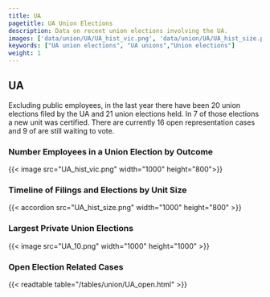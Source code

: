 ```yaml
---
title: UA
pagetitle: UA Union Elections
description: Data on recent union elections involving the UA.
images: ['data/union/UA/UA_hist_vic.png', 'data/union/UA/UA_hist_size.png', 'data/union/UA/UA_10.png']
keywords: ["UA union elections", "UA unions","Union elections"]
weight: 1
---
```

##  UA

Excluding public employees, in the last year there have been 20 union elections filed by the UA and 21 union elections held. In 7 of those elections a new unit was certified. There are currently 16 open representation cases and 9 of are still waiting to vote.

### Number Employees in a Union Election by Outcome
{{< image src="UA_hist_vic.png" width="1000" height="800">}}

### Timeline of Filings and Elections by Unit Size
{{< accordion src="UA_hist_size.png" width="1000" height="800" >}}

### Largest Private Union Elections
{{< image src="UA_10.png" width="1000" height="1000"  >}}

### Open Election Related Cases
{{< readtable table="/tables/union/UA_open.html" >}}

